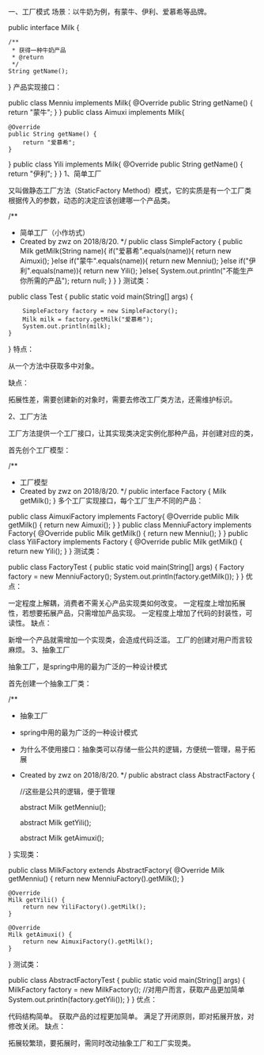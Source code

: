 一、工厂模式
场景：以牛奶为例，有蒙牛、伊利、爱慕希等品牌。

public interface Milk {

    /**
     * 获得一种牛奶产品
     * @return
     */
    String getName();
}
产品实现接口：

public class Menniu implements Milk{
    @Override
    public String getName() {
        return "蒙牛";
    }
}
public class Aimuxi implements Milk{

    @Override
    public String getName() {
        return "爱慕希";
    }
}
public class Yili implements Milk{
    @Override
    public String getName() {
        return "伊利";
    }
}
1、简单工厂

又叫做静态工厂方法（StaticFactory Method）模式，它的实质是有一个工厂类根据传入的参数，动态的决定应该创建哪一个产品类。

/**
 * 简单工厂（小作坊式）
 * Created by zwz on 2018/8/20.
 */
public class SimpleFactory {
    public Milk getMilk(String name){
        if("爱慕希".equals(name)){
            return new Aimuxi();
        }else if("蒙牛".equals(name)){
            return new Menniu();
        }else if("伊利".equals(name)){
            return new Yili();
        }else{
            System.out.println("不能生产你所需的产品");
            return null;
        }
    }
}
测试类：

public class Test {
    public static void main(String[] args) {
        
        SimpleFactory factory = new SimpleFactory();
        Milk milk = factory.getMilk("爱慕希");
        System.out.println(milk);
    }
}
特点：

从一个方法中获取多中对象。

缺点：

拓展性差，需要创建新的对象时，需要去修改工厂类方法，还需维护标识。



2、工厂方法

工厂方法提供一个工厂接口，让其实现类决定实例化那种产品，并创建对应的类，

首先创个工厂模型：


/**
 * 工厂模型
 * Created by zwz on 2018/8/20.
 */
public interface Factory {
    Milk getMilk();
}
多个工厂实现接口，每个工厂生产不同的产品：


public class AimuxiFactory implements Factory{
    @Override
    public Milk getMilk() {
        return new Aimuxi();
    }
}
public class MenniuFactory implements Factory{
    @Override
    public Milk getMilk() {
        return new Menniu();
    }
}
public class YiliFactory implements Factory {
    @Override
    public Milk getMilk() {
        return new Yili();
    }
}
测试类：

public class FactoryTest {
    public static void main(String[] args) {
        Factory factory = new MenniuFactory();
        System.out.println(factory.getMilk());
    }
}
优点：

一定程度上解耦，消费者不需关心产品实现类如何改变。
一定程度上增加拓展性，若想要拓展产品，只需增加产品实现。
一定程度上增加了代码的封装性，可读性。
缺点：

新增一个产品就需增加一个实现类，会造成代码泛滥。
工厂的创建对用户而言较麻烦。
3、抽象工厂

抽象工厂，是spring中用的最为广泛的一种设计模式

首先创建一个抽象工厂类：

/**
 * 抽象工厂
 * spring中用的最为广泛的一种设计模式
 * 为什么不使用接口：抽象类可以存储一些公共的逻辑，方便统一管理，易于拓展
 * Created by zwz on 2018/8/20.
 */
public abstract class AbstractFactory {

    //这些是公共的逻辑，便于管理

    abstract Milk getMenniu();

    abstract Milk getYili();

    abstract Milk getAimuxi();

}
实现类：

public class MilkFactory extends AbstractFactory{
    @Override
    Milk getMenniu() {
        return new MenniuFactory().getMilk();
    }

    @Override
    Milk getYili() {
        return new YiliFactory().getMilk();
    }

    @Override
    Milk getAimuxi() {
        return new AimuxiFactory().getMilk();
    }
}
测试类：

public class AbstractFactoryTest {
    public static void main(String[] args) {
        MilkFactory factory = new MilkFactory();
        //对用户而言，获取产品更加简单
        System.out.println(factory.getYili());
    }
}
优点：

代码结构简单。
获取产品的过程更加简单。
满足了开闭原则，即对拓展开放，对修改关闭。
缺点：

拓展较繁琐，要拓展时，需同时改动抽象工厂和工厂实现类。